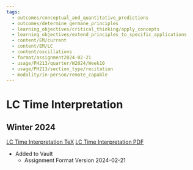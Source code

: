 ```yaml
---
tags:
  - outcomes/conceptual_and_quantitative_predictions
  - outcomes/determine_germane_principles
  - learning_objectives/critical_thinking/apply_concepts
  - learning_objectives/extend_principles_to_specific_applications
  - content/EM/current
  - content/EM/LC
  - content/oscillations
  - format/assignment2024-02-21
  - usage/PH213/quarter/W2024/Week10
  - usage/PH213/section_type/recitation
  - modality/in-person/remote_capable
---
```

# LC Time Interpretation
## Winter 2024
[LC Time Interpretation TeX](./LC_Time_Interpretation_2024_03_28.tex)
[LC Time Interpretation PDF](./LC_Time_Interpretation_2024_03_28.pdf)
* Added to Vault
	* Assignment Format Version 2024-02-21